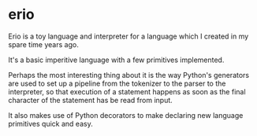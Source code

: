 # erio

Erio is a toy language and interpreter for a language which I created in my
spare time years ago.

It's a basic imperitive language with a few primitives implemented.

Perhaps the most interesting thing about it is the way Python's generators are
used to set up a pipeline from the tokenizer to the parser to the interpreter,
so that execution of a statement happens as soon as the final character of the
statement has be read from input.

It also makes use of Python decorators to make declaring new language
primitives quick and easy.
